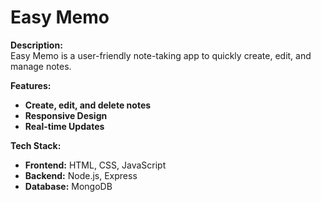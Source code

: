 # Easy Memo

**Description:**  
Easy Memo is a user-friendly note-taking app to quickly create, edit, and manage notes.

**Features:**  
- **Create, edit, and delete notes**
- **Responsive Design**
- **Real-time Updates**

**Tech Stack:**
- **Frontend:** HTML, CSS, JavaScript
- **Backend:** Node.js, Express
- **Database:** MongoDB
